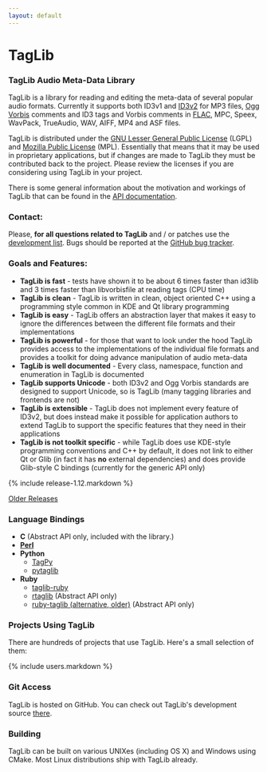 ```yaml
---
layout: default
---
```

# TagLib

### TagLib Audio Meta-Data Library

TagLib is a library for reading and editing the meta-data of several
popular audio formats. Currently it supports both ID3v1 and [ID3v2][]
for MP3 files, [Ogg Vorbis][] comments and ID3 tags and Vorbis comments
in [FLAC][], MPC, Speex, WavPack, TrueAudio, WAV, AIFF, MP4 and ASF
files.

TagLib is distributed under the [GNU Lesser General Public License][]
(LGPL) and [Mozilla Public License][] (MPL). Essentially that means that
it may be used in proprietary applications, but if changes are made to
TagLib they must be contributed back to the project. Please review the
licenses if you are considering using TagLib in your project.

There is some general information about the motivation and workings of
TagLib that can be found in the [API documentation][].

### Contact:

Please, **for all questions related to TagLib** and / or patches use the
[development list][]. Bugs should be reported at the [GitHub bug tracker][].

### Goals and Features:

-   **TagLib is fast** - tests have shown it to be about 6 times faster
    than id3lib and 3 times faster than libvorbisfile at reading tags
    (CPU time)
-   **TagLib is clean** - TagLib is written in clean, object oriented
    C++ using a programming style common in KDE and Qt library
    programming
-   **TagLib is easy** - TagLib offers an abstraction layer that makes
    it easy to ignore the differences between the different file formats
    and their implementations
-   **TagLib is powerful** - for those that want to look under the hood
    TagLib provides access to the implementations of the individual file
    formats and provides a toolkit for doing advance manipulation of
    audio meta-data
-   **TagLib is well documented** - Every class, namespace, function and
    enumeration in TagLib is documented
-   **TagLib supports Unicode** - both ID3v2 and Ogg Vorbis standards
    are designed to support Unicode, so is TagLib (many tagging
    libraries and frontends are not)
-   **TagLib is extensible** - TagLib does not implement every feature
    of ID3v2, but does instead make it possible for application authors
    to extend TagLib to support the specific features that they need in
    their applications
-   **TagLib is not toolkit specific** - while TagLib does use KDE-style
    programming conventions and C++ by default, it does not link to
    either Qt or Glib (in fact it has **no** external dependencies) and
    does provide Glib-style C bindings (currently for the generic API
    only)

{% include release-1.12.markdown %}

[Older Releases](older.html)

### Language Bindings

-   **C** (Abstract API only, included with the library.)
-   **[Perl][]**
-   **Python**
    -   [TagPy][]
    -   [pytaglib][]
-   **Ruby**
    -   [taglib-ruby][]
    -   [rtaglib][] (Abstract API only)
    -   [ruby-taglib (alternative, older)][] (Abstract API only)

### Projects Using TagLib

There are hundreds of projects that use TagLib.  Here's a small selection
of them:

{% include users.markdown %}

### Git Access

TagLib is hosted on GitHub. You can check out TagLib's development
source [there](https://github.com/taglib/taglib).

### Building

TagLib can be built on various UNIXes (including OS X) and Windows using
CMake. Most Linux distributions ship with TagLib already.

  [ID3v2]: https://id3.org/
  [Ogg Vorbis]: https://xiph.org/vorbis/
  [FLAC]: https://xiph.org/flac/
  [GNU Lesser General Public License]: https://www.gnu.org/licenses/lgpl.html
  [Mozilla Public License]: https://www.mozilla.org/MPL/MPL-1.1.html
  [API documentation]: https://taglib.org/api/
  [development list]: https://mail.kde.org/mailman/listinfo/taglib-devel
  [Perl]: https://metacpan.org/release/Audio-TagLib
  [TagPy]: https://mathema.tician.de/software/tagpy/
  [pytaglib]: https://github.com/supermihi/pytaglib
  [taglib-ruby]: https://robinst.github.io/taglib-ruby/
  [rtaglib]: https://rubygems.org/gems/rtaglib
  [ruby-taglib (alternative, older)]: https://www.hakubi.us/ruby-taglib/
  [GitHub bug tracker]: https://github.com/taglib/taglib/issues

